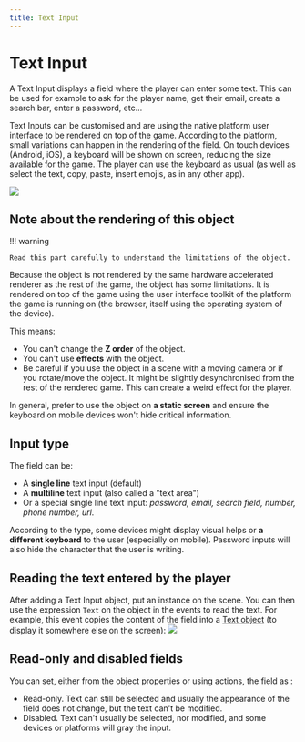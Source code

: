 ```yaml
---
title: Text Input
---
```

# Text Input

A Text Input displays a field where the player can enter some text. This can be used for example to ask for the player name, get their email, create a search bar, enter a password, etc...

Text Inputs can be customised and are using the native platform user interface to be rendered on top of the game. According to the platform, small variations can happen in the rendering of the field. On touch devices (Android, iOS), a keyboard will be shown on screen, reducing the size available for the game. The player can use the keyboard as usual (as well as select the text, copy, paste, insert emojis, as in any other app).

![](/gdevelop5/objects/text_input/pasted/20220310-005743.png)

## Note about the rendering of this object

!!! warning

    Read this part carefully to understand the limitations of the object.

Because the object is not rendered by the same hardware accelerated renderer as the rest of the game, the object has some limitations. It is rendered on top of the game using the user interface toolkit of the platform the game is running on (the browser, itself using the operating system of the device).

This means:

- You can't change the **Z order** of the object.
- You can't use **effects** with the object.
- Be careful if you use the object in a scene with a moving camera or if you rotate/move the object. It might be slightly desynchronised from the rest of the rendered game. This can create a weird effect for the player.

In general, prefer to use the object on **a static screen** and ensure the keyboard on mobile devices won't hide critical information.

## Input type

The field can be:

* A **single line** text input (default)
* A **multiline** text input (also called a "text area")
* Or a special single line text input: *password, email, search field, number, phone number, url*. 

According to the type, some devices might display visual helps or **a different keyboard** to the user (especially on mobile). Password inputs will also hide the character that the user is writing.

## Reading the text entered by the player

After adding a Text Input object, put an instance on the scene. You can then use the expression `Text` on the object in the events to read the text. For example, this event copies the content of the field into a [Text object](/gdevelop5/objects/text) (to display it somewhere else on the screen):
![](/gdevelop5/objects/text_input/pasted/20220310-010309.png) 

## Read-only and disabled fields

You can set, either from the object properties or using actions, the field as :

* Read-only. Text can still be selected and usually the appearance of the field does not change, but the text can't be modified.
* Disabled. Text can't usually be selected, nor modified, and some devices or platforms will gray the input.
